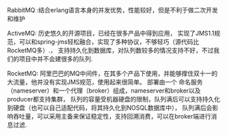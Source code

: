 

RabbitMQ :结合erlang语言本身的并发优势，性能较好，但是不利于做二次开发和维护

ActiveMQ: 历史悠久的开源项目，已经在很多产品中得到应用，
实现了JMS1.1规范，可以和spring-jms轻松融合，实现了多种协议，不够轻巧（源代码比RocketMQ多）.，
支持持久化到数据库，对队列数较多的情况支持不好，不过我们的项目中并不会建很多的队列.


RocketMQ: 阿里巴巴的MQ中间件，在其多个产品下使用，并能够撑住双十一的大流量，他并没有实现JMS规范，使用起来很简单。
部署由一个 命名服务（nameserver）和一个代理（broker）组成，nameserver和broker以及producer都支持集群，
队列的容量受机器硬盘的限制，队列满后可以支持持久化到硬盘（也可以自己适配代码，将其持久化到NOSQL数据库中），
队列满后会影响吞吐量，可以采用主备来保证稳定性，支持回溯消费，可以在broker端进行消息过滤.   

